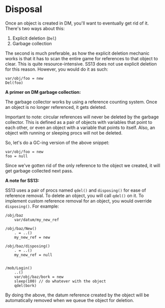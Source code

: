 # Disposal

Once an object is created in DM, you'll want to eventually get rid of it.
There's two ways about this:
1. Explicit deletion (`Del`)
2. Garbage collection

The second is much preferable, as how the explicit deletion mechanic works is that it has to scan the entire game for references to that object to clear. This is quite resource-intensive. SS13 does not use explicit deletion for this reason. However, you would do it as such:
```dm
var/obj/foo = new
Del(foo)
```

**A primer on DM garbage collection:**

The garbage collector works by using a reference counting system. Once an object is no longer referenced, it gets deleted.

Important to note: circular references will never be deleted by the garbage collector. This is defined as a pair of objects with variables that point to each other, or even an object with a variable that points to itself. Also, an object with running or sleeping procs will not be deleted.

So, let's do a GC-ing version of the above snippet:
```dm
var/obj/foo = new
foo = null
```
Since we've gotten rid of the only reference to the object we created, it will get garbage collected next pass.

**A note for SS13:**

SS13 uses a pair of procs named `qdel()` and `disposing()` for ease of reference removal.
To delete an object, you will call `qdel()` on it. To implement custom reference removal for an object, you would override `disposing()`. For example:
```dm
/obj/baz
	var/datum/my_new_ref

/obj/baz/New()
	. = ..()
	my_new_ref = new

/obj/baz/disposing()
	. = ..()
	my_new_ref = null


/mob/Login()
	..()
	var/obj/baz/bork = new
	sleep(100) // do whatever with the object
	qdel(bork)
```
By doing the above, the datum reference created by the object will be automatically removed when we queue the object for deletion.
